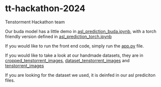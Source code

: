 # tt-hackathon-2024
Tenstorment Hackathon team

Our buda model has a little demo in [asl_prediction_buda.ipynb](./asl_prediction_buda.ipynb), with a torch friendly version defined in [asl_prediction_torch.ipynb](./asl_prediction_buda.ipynb)

If you would like to run the front end code, simply run the [app.py](./app.py) file. 

If you would like to take a look at our handmade datasets, they are in [cropped_tenstorrent_images](./cropped_tenstorrent_images/), [dataset_tenstorrent_images](./dataset_tenstorrent_images/) and [tenstorrent_images](./tenstorrent_images/)

If you are looking for the dataset we used, it is deinfed in our asl prediciton files.